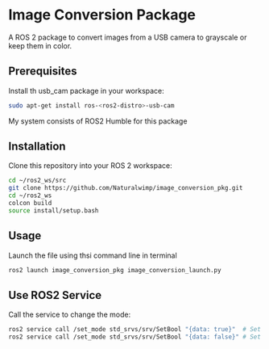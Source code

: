 # Image Conversion Package

A ROS 2 package to convert images from a USB camera to grayscale or keep them in color.

## Prerequisites
Install th usb_cam package in your workspace:
```bash
sudo apt-get install ros-<ros2-distro>-usb-cam
```
My system consists of ROS2 Humble for this package

## Installation
Clone this repository into your ROS 2 workspace:
```bash
cd ~/ros2_ws/src
git clone https://github.com/Naturalwimp/image_conversion_pkg.git
cd ~/ros2_ws
colcon build
source install/setup.bash
```
## Usage
Launch the file using thsi command line in terminal
```bash
ros2 launch image_conversion_pkg image_conversion_launch.py
```

## Use ROS2 Service 
Call the service to change the mode:
```bash
ros2 service call /set_mode std_srvs/srv/SetBool "{data: true}"  # Set to Greyscale
ros2 service call /set_mode std_srvs/srv/SetBool "{data: false}" # Set to Color
```
